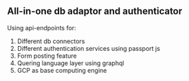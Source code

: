 ## All-in-one db adaptor and authenticator 

Using api-endpoints for:

1. Different db connectors 
2. Different authentication services using passport js 
3. Form posting feature
4. Quering language layer using graphql 
5. GCP as base computing engine 

